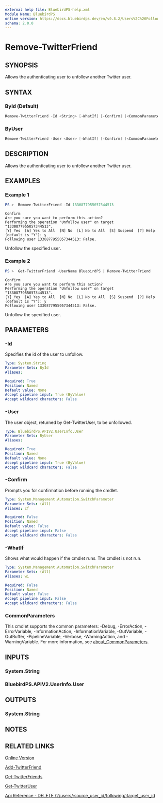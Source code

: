 ```yaml
---
external help file: BluebirdPS-help.xml
Module Name: BluebirdPS
online version: https://docs.bluebirdps.dev/en/v0.8.2/Users%2C%20Followers%2C%20Friends%2C%20and%20Blocks/Remove-TwitterFriend
schema: 2.0.0
---
```


# Remove-TwitterFriend

## SYNOPSIS

Allows the authenticating user to unfollow another Twitter user.

## SYNTAX

### ById (Default)

```powershell
Remove-TwitterFriend -Id <String> [-WhatIf] [-Confirm] [<CommonParameters>]
```

### ByUser

```powershell
Remove-TwitterFriend -User <User> [-WhatIf] [-Confirm] [<CommonParameters>]
```

## DESCRIPTION

Allows the authenticating user to unfollow another Twitter user.

## EXAMPLES

### Example 1

```powershell
PS >  Remove-TwitterFriend -Id 1330877955057344513
```

```text
Confirm
Are you sure you want to perform this action?
Performing the operation "Unfollow user" on target "1330877955057344513".
[Y] Yes  [A] Yes to All  [N] No  [L] No to All  [S] Suspend  [?] Help (default is "Y"): y
Following user 1330877955057344513: False.
```

Unfollow the specified user.

### Example 2

```powershell
PS >  Get-TwitterFriend -UserName BluebirdPS | Remove-TwitterFriend
```

```text
Confirm
Are you sure you want to perform this action?
Performing the operation "Unfollow user" on target "1330877955057344513".
[Y] Yes  [A] Yes to All  [N] No  [L] No to All  [S] Suspend  [?] Help (default is "Y"): y
Following user 1330877955057344513: False.
```

Unfollow the specified user.

## PARAMETERS

### -Id

Specifies the id of the user to unfollow.

```yaml
Type: System.String
Parameter Sets: ById
Aliases:

Required: True
Position: Named
Default value: None
Accept pipeline input: True (ByValue)
Accept wildcard characters: False
```

### -User

The user object, returned by Get-TwitterUser, to be unfollowed.

```yaml
Type: BluebirdPS.APIV2.UserInfo.User
Parameter Sets: ByUser
Aliases:

Required: True
Position: Named
Default value: None
Accept pipeline input: True (ByValue)
Accept wildcard characters: False
```

### -Confirm

Prompts you for confirmation before running the cmdlet.

```yaml
Type: System.Management.Automation.SwitchParameter
Parameter Sets: (All)
Aliases: cf

Required: False
Position: Named
Default value: False
Accept pipeline input: False
Accept wildcard characters: False
```

### -WhatIf

Shows what would happen if the cmdlet runs.
The cmdlet is not run.

```yaml
Type: System.Management.Automation.SwitchParameter
Parameter Sets: (All)
Aliases: wi

Required: False
Position: Named
Default value: False
Accept pipeline input: False
Accept wildcard characters: False
```

### CommonParameters

This cmdlet supports the common parameters: -Debug, -ErrorAction, -ErrorVariable, -InformationAction, -InformationVariable, -OutVariable, -OutBuffer, -PipelineVariable, -Verbose, -WarningAction, and -WarningVariable. For more information, see [about_CommonParameters](http://go.microsoft.com/fwlink/?LinkID=113216).

## INPUTS

### System.String

### BluebirdPS.APIV2.UserInfo.User

## OUTPUTS

### System.String

## NOTES

## RELATED LINKS

[Online Version](https://docs.bluebirdps.dev/en/v0.8.2/Users%2C%20Followers%2C%20Friends%2C%20and%20Blocks/Remove-TwitterFriend)

[Add-TwitterFriend](https://docs.bluebirdps.dev/en/v0.8.2/Users%2C%20Followers%2C%20Friends%2C%20and%20Blocks/Add-TwitterFriend)

[Get-TwitterFriends](https://docs.bluebirdps.dev/en/v0.8.2/Users%2C%20Followers%2C%20Friends%2C%20and%20Blocks/Get-TwitterFriends)

[Get-TwitterUser](https://docs.bluebirdps.dev/en/v0.8.2/Users%2C%20Followers%2C%20Friends%2C%20and%20Blocks/Get-TwitterUser)

[Api Reference - DELETE /2/users/:source_user_id/following/:target_user_id](https://developer.twitter.com/en/docs/twitter-api/users/follows/api-reference/delete-users-source_id-following)
